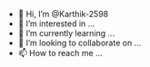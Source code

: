 - 👋 Hi, I’m @Karthik-2598
- 👀 I’m interested in ...
- 🌱 I’m currently learning ...
- 💞️ I’m looking to collaborate on ...
- 📫 How to reach me ...

<!---
Karthik-2598, I am looking forward to contribute as a freelancer in open source community ... Reach me through my Git profile

--->
